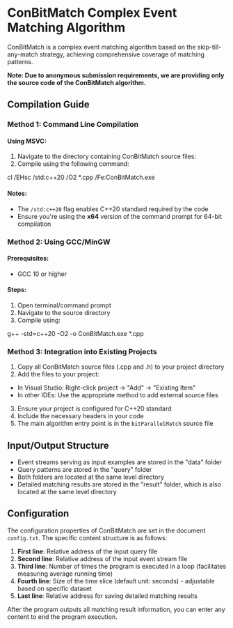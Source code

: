 # ConBitMatch Complex Event Matching Algorithm

ConBitMatch is a complex event matching algorithm based on the skip-till-any-match strategy, achieving comprehensive coverage of matching patterns.

**Note: Due to anonymous submission requirements, we are providing only the source code of the ConBitMatch algorithm.**

## Compilation Guide

### Method 1: Command Line Compilation

#### Using MSVC:
1. Navigate to the directory containing ConBitMatch source files:
2. Compile using the following command:
   
cl /EHsc /std:c++20 /O2 *.cpp /Fe:ConBitMatch.exe

#### Notes:
- The `/std:c++20` flag enables C++20 standard required by the code
- Ensure you're using the **x64** version of the command prompt for 64-bit compilation


### Method 2: Using GCC/MinGW

#### Prerequisites:
- GCC 10 or higher

#### Steps:
1. Open terminal/command prompt
2. Navigate to the source directory
3. Compile using:

g++ -std=c++20 -O2 -o ConBitMatch.exe *.cpp

### Method 3: Integration into Existing Projects
1. Copy all ConBitMatch source files (.cpp and .h) to your project directory
2. Add the files to your project:
- In Visual Studio: Right-click project → "Add" → "Existing Item"
- In other IDEs: Use the appropriate method to add external source files
3. Ensure your project is configured for C++20 standard
4. Include the necessary headers in your code
5. The main algorithm entry point is in the `bitParallelMatch` source file

## Input/Output Structure
- Event streams serving as input examples are stored in the "data" folder
- Query patterns are stored in the "query" folder
- Both folders are located at the same level directory
- Detailed matching results are stored in the "result" folder, which is also located at the same level directory

## Configuration
The configuration properties of ConBitMatch are set in the document `config.txt`. The specific content structure is as follows:

1. **First line**: Relative address of the input query file
2. **Second line**: Relative address of the input event stream file
3. **Third line**: Number of times the program is executed in a loop (facilitates measuring average running time)
4. **Fourth line**: Size of the time slice (default unit: seconds) - adjustable based on specific dataset
5. **Last line**: Relative address for saving detailed matching results

After the program outputs all matching result information, you can enter any content to end the program execution.
